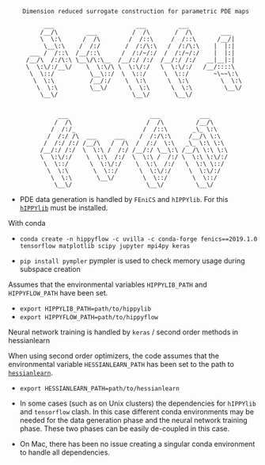 		Dimension reduced surrogate construction for parametric PDE maps

		      ___                       ___         ___               
		     /__/\        ___          /  /\       /  /\        ___   
		     \  \:\      /  /\        /  /::\     /  /::\      /__/|  
		      \__\:\    /  /:/       /  /:/\:\   /  /:/\:\    |  |:|  
		  ___ /  /::\  /__/::\      /  /:/~/:/  /  /:/~/:/    |  |:|  
		 /__/\  /:/\:\ \__\/\:\__  /__/:/ /:/  /__/:/ /:/   __|__|:|  
		 \  \:\/:/__\/    \  \:\/\ \  \:\/:/   \  \:\/:/   /__/::::\  
		  \  \::/          \__\::/  \  \::/     \  \::/       ~\~~\:\ 
		   \  \:\          /__/:/    \  \:\      \  \:\         \  \:\
		    \  \:\         \__\/      \  \:\      \  \:\         \__\/
		     \__\/                     \__\/       \__\/              
                                                              

			      ___                       ___           ___     
			     /  /\                     /  /\         /__/\    
			    /  /:/_                   /  /::\       _\_ \:\   
			   /  /:/ /\  ___     ___    /  /:/\:\     /__/\ \:\  
			  /  /:/ /:/ /__/\   /  /\  /  /:/  \:\   _\_ \:\ \:\ 
			 /__/:/ /:/  \  \:\ /  /:/ /__/:/ \__\:\ /__/\ \:\ \:\
			 \  \:\/:/    \  \:\  /:/  \  \:\ /  /:/ \  \:\ \:\/:/
			  \  \::/      \  \:\/:/    \  \:\  /:/   \  \:\ \::/ 
			   \  \:\       \  \::/      \  \:\/:/     \  \:\/:/  
			    \  \:\       \__\/        \  \::/       \  \::/   
			     \__\/                     \__\/         \__\/    
			                                                      
                                                      

* PDE data generation is handled by `FEniCS` and `hIPPYlib`. For this [`hIPPYlib`](https://github.com/hippylib/hippylib) must be installed. 

With conda

* `conda create -n hippyflow -c uvilla -c conda-forge fenics==2019.1.0 tensorflow matplotlib scipy jupyter mpi4py keras`

* `pip install pympler` pympler is used to check memory usage during subspace creation

Assumes that the environmental variables `HIPPYLIB_PATH` and `HIPPYFLOW_PATH` have been set.

* `export HIPPYLIB_PATH=path/to/hippylib`
* `export HIPPYFLOW_PATH=path/to/hippyflow`



Neural network training is handled by `keras` / second order methods in hessianlearn

When using second order optimizers, the code assumes that the environmental variable `HESSIANLEARN_PATH` has been set to the path to [`hessianlearn`](https://github.com/tomoleary/hessianlearn).

* `export HESSIANLEARN_PATH=path/to/hessianlearn`

* In some cases (such as on Unix clusters) the dependencies for `hIPPYlib` and `tensorflow` clash. In this case different conda environments may be needed for the data generation phase and the neural network training phase. These two phases can be easily de-coupled in this case. 

* On Mac, there has been no issue creating a singular conda environment to handle all dependencies.